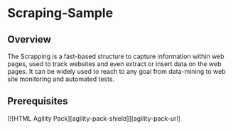 
# Scraping-Sample

## Overview
The Scrapping is a fast-based structure to capture information within web pages,
 used to track websites and even extract or insert data on the web pages.
 It can be widely used to reach to any goal from data-mining to web site monitoring and automated tests.

## Prerequisites
[![HTML Agility Pack][agility-pack-shield]][agility-pack-url]

